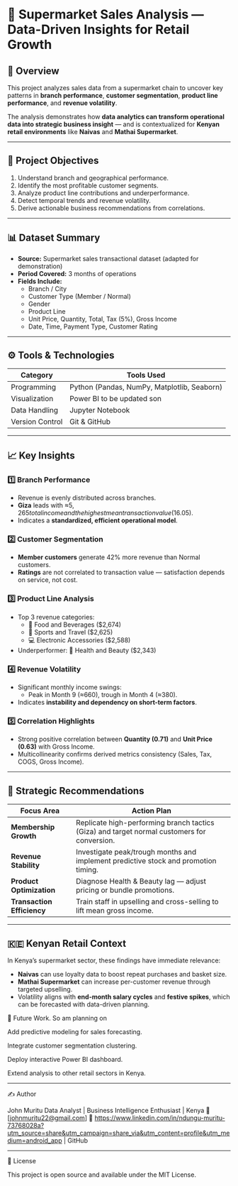 # 🛒 Supermarket Sales Analysis — Data-Driven Insights for Retail Growth

## 📖 Overview
This project analyzes sales data from a supermarket chain to uncover key patterns in **branch performance**, **customer segmentation**, **product line performance**, and **revenue volatility**.  

The analysis demonstrates how **data analytics can transform operational data into strategic business insight** — and is contextualized for **Kenyan retail environments** like **Naivas** and **Mathai Supermarket**.

---

## 🧠 Project Objectives
1. Understand branch and geographical performance.
2. Identify the most profitable customer segments.
3. Analyze product line contributions and underperformance.
4. Detect temporal trends and revenue volatility.
5. Derive actionable business recommendations from correlations.

---

## 📊 Dataset Summary
- **Source:** Supermarket sales transactional dataset (adapted for demonstration)
- **Period Covered:** 3 months of operations
- **Fields Include:**  
  - Branch / City  
  - Customer Type (Member / Normal)  
  - Gender  
  - Product Line  
  - Unit Price, Quantity, Total, Tax (5%), Gross Income  
  - Date, Time, Payment Type, Customer Rating  

---

## ⚙️ Tools & Technologies
| Category | Tools Used |
|-----------|-------------|
| Programming | Python (Pandas, NumPy, Matplotlib, Seaborn) |
| Visualization | Power BI to be updated son|
| Data Handling | Jupyter Notebook |
| Version Control | Git & GitHub |

---

## 📈 Key Insights

### 1️⃣ Branch Performance
- Revenue is evenly distributed across branches.
- **Giza** leads with ≈$5,265 total income and the highest mean transaction value ($16.05).  
- Indicates a **standardized, efficient operational model**.

### 2️⃣ Customer Segmentation
- **Member customers** generate 42% more revenue than Normal customers.  
- **Ratings** are not correlated to transaction value — satisfaction depends on service, not cost.

### 3️⃣ Product Line Analysis
- Top 3 revenue categories:  
  - 🥤 Food and Beverages ($2,674)  
  - 🎽 Sports and Travel ($2,625)  
  - 💻 Electronic Accessories ($2,588)  
- Underperformer: 💅 Health and Beauty ($2,343)

### 4️⃣ Revenue Volatility
- Significant monthly income swings:  
  - Peak in Month 9 (≈660), trough in Month 4 (≈380).  
- Indicates **instability and dependency on short-term factors**.

### 5️⃣ Correlation Highlights
- Strong positive correlation between **Quantity (0.71)** and **Unit Price (0.63)** with Gross Income.
- Multicollinearity confirms derived metrics consistency (Sales, Tax, COGS, Gross Income).

---

## 🚀 Strategic Recommendations
| Focus Area | Action Plan |
|-------------|-------------|
| **Membership Growth** | Replicate high-performing branch tactics (Giza) and target normal customers for conversion. |
| **Revenue Stability** | Investigate peak/trough months and implement predictive stock and promotion timing. |
| **Product Optimization** | Diagnose Health & Beauty lag — adjust pricing or bundle promotions. |
| **Transaction Efficiency** | Train staff in upselling and cross-selling to lift mean gross income. |

---

## 🇰🇪 Kenyan Retail Context
In Kenya’s supermarket sector, these findings have immediate relevance:
- **Naivas** can use loyalty data to boost repeat purchases and basket size.  
- **Mathai Supermarket** can increase per-customer revenue through targeted upselling.  
- Volatility aligns with **end-month salary cycles** and **festive spikes**, which can be forecasted with data-driven planning.

🧩 Future Work.
So am planning on 

Add predictive modeling for sales forecasting.

Integrate customer segmentation clustering.

Deploy interactive Power BI dashboard.

Extend analysis to other retail sectors in Kenya.



---

✍️ Author

John Muritu
Data Analyst | Business Intelligence Enthusiast | Kenya
📧 [johnmuritu22@gmail.com]
🔗 https://www.linkedin.com/in/ndungu-muritu-73768028a?utm_source=share&utm_campaign=share_via&utm_content=profile&utm_medium=android_app | GitHub


---

🏁 License

This project is open source and available under the MIT License.

